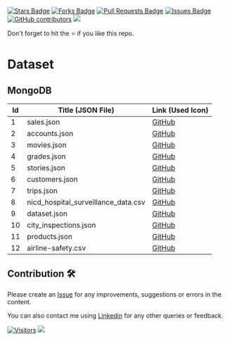 <a href="https://github.com/drshahizan/dataset/stargazers"><img src="https://img.shields.io/github/stars/drshahizan/dataset" alt="Stars Badge"/></a>
<a href="https://github.com/drshahizan/dataset/network/members"><img src="https://img.shields.io/github/forks/drshahizan/dataset" alt="Forks Badge"/></a>
<a href="https://github.com/drshahizan/dataset/pulls"><img src="https://img.shields.io/github/issues-pr/drshahizan/dataset" alt="Pull Requests Badge"/></a>
<a href="https://github.com/drshahizan/dataset/issues"><img src="https://img.shields.io/github/issues/drshahizan/dataset" alt="Issues Badge"/></a>
<a href="https://github.com/drshahizan/dataset/graphs/contributors"><img alt="GitHub contributors" src="https://img.shields.io/github/contributors/drshahizan/dataset?color=2b9348"></a>
![](https://visitor-badge.glitch.me/badge?page_id=drshahizan/dataset)

Don't forget to hit the :star: if you like this repo.

# Dataset

## MongoDB

| Id | Title (JSON File) | Link (Used Icon) |
|----|-------------------------------------------------------------------------------------------------------|------------------|
| 1  | sales.json | [GitHub]() |
| 2  | accounts.json | [GitHub]() |
| 3  | movies.json | [GitHub]() |
| 4  | grades.json | [GitHub]( ) |
| 5  | stories.json | [GitHub]() |
| 6  | customers.json | [GitHub]() |
| 7  | trips.json | [GitHub]() |
| 8  | nicd_hospital_surveillance_data.csv | [GitHub]() |
| 9  | dataset.json | [GitHub]() |
| 10 | city_inspections.json | [GitHub]() |
| 11 | products.json | [GitHub]() |
| 12 | airline-safety.csv | [GitHub]() |

## Contribution 🛠️
Please create an [Issue](https://github.com/drshahizan/Python_EDA/issues) for any improvements, suggestions or errors in the content.

You can also contact me using [Linkedin](https://www.linkedin.com/in/drshahizan/) for any other queries or feedback.

[![Visitors](https://api.visitorbadge.io/api/visitors?path=https%3A%2F%2Fgithub.com%2Fdrshahizan&labelColor=%23697689&countColor=%23555555&style=plastic)](https://visitorbadge.io/status?path=https%3A%2F%2Fgithub.com%2Fdrshahizan)
![](https://hit.yhype.me/github/profile?user_id=81284918)

